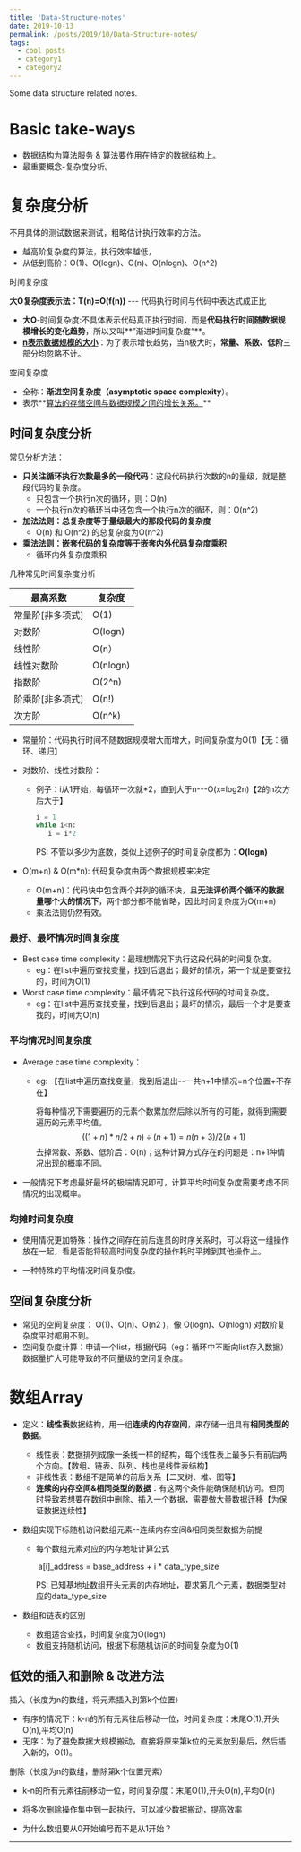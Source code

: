```yaml
---
title: 'Data-Structure-notes'
date: 2019-10-13
permalink: /posts/2019/10/Data-Structure-notes/
tags:
  - cool posts
  - category1
  - category2
---
```


Some data structure related notes.



# Basic take-ways

* 数据结构为算法服务 & 算法要作用在特定的数据结构上。
* 最重要概念-复杂度分析。

# 复杂度分析

不用具体的测试数据来测试，粗略估计执行效率的方法。

* 越高阶复杂度的算法，执行效率越低，
* 从低到高阶：O(1)、O(logn)、O(n)、O(nlogn)、O(n^2)

时间复杂度

**大O复杂度表示法：T(n)=O(f(n))** --- 代码执行时间与代码中表达式成正比

* **大O**-时间复杂度:不具体表示代码真正执行时间，而是**代码执行时间随数据规模增长的变化趋势**，所以又叫**”渐进时间复杂度“**。
* **<u>n表示数据规模的大小</u>**：为了表示增长趋势，当n极大时，**常量、系数、低阶**三部分均忽略不计。

空间复杂度

* 全称：**渐进空间复杂度（asymptotic space complexity**）。
* 表示**<u>算法的存储空间与数据规模之间的增长关系。</u>**

## 时间复杂度分析

常见分析方法：

* **只关注循环执行次数最多的一段代码**：这段代码执行次数的n的量级，就是整段代码的复杂度。
  * 只包含一个执行n次的循环，则：O(n)
  * 一个执行n次的循环当中还包含一个执行n次的循环，则：O(n^2)
* **加法法则：总复杂度等于量级最大的那段代码的复杂度**
  * O(n)  和 O(n^2) 的总复杂度为O(n^2)
* **乘法法则：嵌套代码的复杂度等于嵌套内外代码复杂度乘积**
  * 循环内外复杂度乘积

几种常见时间复杂度分析

| 最高系数         | 复杂度   |
| ---------------- | -------- |
| 常量阶[非多项式] | O(1)     |
| 对数阶           | O(logn)  |
| 线性阶           | O(n）    |
| 线性对数阶       | O(nlogn) |
| 指数阶           | O(2^n)   |
| 阶乘阶[非多项式] | O(n!)    |
| 次方阶           | O(n^k)   |

* 常量阶：代码执行时间不随数据规模增大而增大，时间复杂度为O(1)【无：循环、递归】

* 对数阶、线性对数阶：

  * 例子：i从1开始，每循环一次就*2，直到大于n---O(x=log2n)【2的n次方后大于】

    ```python
    i = 1
    while i<n:
       i = i*2
    ```

    PS: 不管以多少为底数，类似上述例子的时间复杂度都为：**O(logn)**

* O(m+n)  &  O(m*n): 代码复杂度由两个数据规模来决定

  * O(m+n)：代码块中包含两个并列的循环块，且**无法评价两个循环的数据量哪个大的情况下**，两个部分都不能省略，因此时间复杂度为O(m+n)
  * 乘法法则仍然有效。

### 最好、最坏情况时间复杂度

* Best case time complexity：最理想情况下执行这段代码的时间复杂度。
  * eg：在list中遍历查找变量，找到后退出；最好的情况，第一个就是要查找的，时间为O(1)
* Worst case time complexity：最坏情况下执行这段代码的时间复杂度。
  * eg：在list中遍历查找变量，找到后退出；最坏的情况，最后一个才是要查找的，时间为O(n)

### 平均情况时间复杂度

* Average case time complexity：

  * eg: 【在list中遍历查找变量，找到后退出--一共n+1中情况=n个位置+不存在】

    将每种情况下需要遍历的元素个数累加然后除以所有的可能，就得到需要遍历的元素平均值。
    $$
    ((1+n)*n/2+n)÷(n+1)=n(n+3)/2(n+1)
    $$
    去掉常数、系数、低阶后：O(n)；这种计算方式存在的问题是：n+1种情况出现的概率不同。

* 一般情况下考虑最好最坏的极端情况即可，计算平均时间复杂度需要考虑不同情况的出现概率。

### 均摊时间复杂度

* 使用情况更加特殊：操作之间存在前后连贯的时序关系时，可以将这一组操作放在一起，看是否能将较高时间复杂度的操作耗时平摊到其他操作上。

* 一种特殊的平均情况时间复杂度。


## 空间复杂度分析

* 常见的空间复杂度： O(1)、O(n)、O(n2 )，像 O(logn)、O(nlogn) 对数阶复杂度平时都用不到。
* 空间复杂度计算：申请一个list，根据代码（eg：循环中不断向list存入数据）数据量扩大可能导致的不同量级的空间复杂度。

# 数组Array

* 定义：**线性表**数据结构，用一组**连续的内存空间**，来存储一组具有**相同类型的数据**。

  * 线性表：数据排列成像一条线一样的结构，每个线性表上最多只有前后两个方向。【数组、链表、队列、栈也是线性表结构】
  * 非线性表：数组不是简单的前后关系【二叉树、堆、图等】
  * **连续的内存空间&相同类型的数据**：有这两个条件能确保随机访问。但同时导致若想要在数组中删除、插入一个数据，需要做大量数据迁移【为保证数据连续性】

* 数组实现下标随机访问数组元素--连续内存空间&相同类型数据为前提

  * 每个数组元素对应的内存地址计算公式

    ​           a[i]_address = base_address + i * data_type_size

    PS: 已知基地址数组开头元素的内存地址，要求第几个元素，数据类型对应的data_type_size

* 数组和链表的区别

  * 数组适合查找，时间复杂度为O(logn)
  * 数组支持随机访问，根据下标随机访问的时间复杂度为O(1)

## 低效的插入和删除 & 改进方法

插入（长度为n的数组，将元素插入到第k个位置）

* 有序的情况下：k-n的所有元素往后移动一位，时间复杂度：末尾O(1),开头O(n),平均O(n)
* 无序：为了避免数据大规模搬动，直接将原来第k位的元素放到最后，然后插入新的，O(1)。

删除（长度为n的数组，删除第k个位置元素）

* k-n的所有元素往前移动一位，时间复杂度：末尾O(1),开头O(n),平均O(n)
* 将多次删除操作集中到一起执行，可以减少数据搬动，提高效率









* 为什么数组要从0开始编号而不是从1开始？








------

